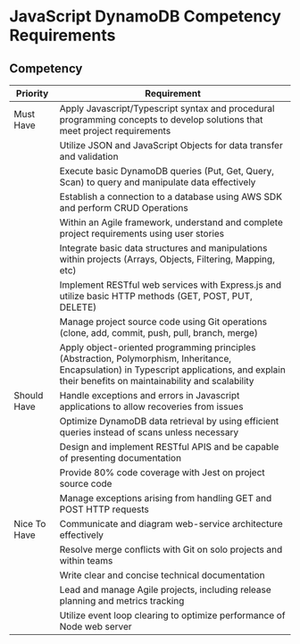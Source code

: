 # JavaScript DynamoDB Competency Requirements

## Competency

| Priority     | Requirement                                                                                                         |
|--------------|---------------------------------------------------------------------------------------------------------------------|
| Must Have    | Apply Javascript/Typescript syntax and procedural programming concepts to develop solutions that meet project requirements                                               |
|              | Utilize JSON and JavaScript Objects for data transfer and validation                                          |
|              | Execute basic DynamoDB queries (Put, Get, Query, Scan) to query and manipulate data effectively                |
|              | Establish a connection to a database using AWS SDK and perform CRUD Operations                                 |
|              | Within an Agile framework, understand and complete project requirements using user stories                   |
|              | Integrate basic data structures and manipulations within projects (Arrays, Objects, Filtering, Mapping, etc) |
|              | Implement RESTful web services with Express.js and utilize basic HTTP methods (GET, POST, PUT, DELETE)         |
|              | Manage project source code using Git operations (clone, add, commit, push, pull, branch, merge)                |
|              | Apply object-oriented programming principles (Abstraction, Polymorphism, Inheritance, Encapsulation) in Typescript applications, and explain their benefits on maintainability and scalability |
| Should Have  | Handle exceptions and errors in Javascript applications to allow recoveries from issues                       |
|              | Optimize DynamoDB data retrieval by using efficient queries instead of scans unless necessary                  |
|              | Design and implement RESTful APIS and be capable of presenting documentation                                    |
|              | Provide 80% code coverage with Jest on project source code                                                       |
|              | Manage exceptions arising from handling GET and POST HTTP requests                                                |
| Nice To Have | Communicate and diagram web-service architecture effectively                                                       |
|              | Resolve merge conflicts with Git on solo projects and within teams                                               |
|              | Write clear and concise technical documentation                                                                  |
|              | Lead and manage Agile projects, including release planning and metrics tracking                                  |
|              | Utilize event loop clearing to optimize performance of Node web server                                            |
